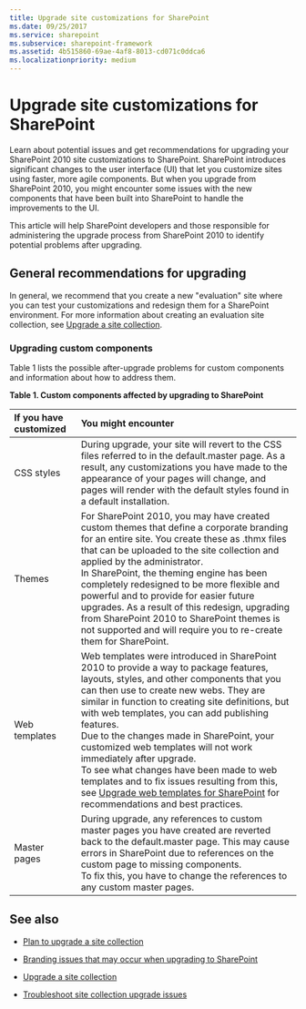 ```yaml
---
title: Upgrade site customizations for SharePoint
ms.date: 09/25/2017
ms.service: sharepoint
ms.subservice: sharepoint-framework
ms.assetid: 4b515860-69ae-4af8-8013-cd071c0ddca6
ms.localizationpriority: medium
---
```



# Upgrade site customizations for SharePoint
Learn about potential issues and get recommendations for upgrading your SharePoint 2010 site customizations to SharePoint.
SharePoint introduces significant changes to the user interface (UI) that let you customize sites using faster, more agile components. But when you upgrade from SharePoint 2010, you might encounter some issues with the new components that have been built into SharePoint to handle the improvements to the UI.
  
    
    

This article will help SharePoint developers and those responsible for administering the upgrade process from SharePoint 2010 to identify potential problems after upgrading.
## General recommendations for upgrading

In general, we recommend that you create a new "evaluation" site where you can test your customizations and redesign them for a SharePoint environment. For more information about creating an evaluation site collection, see  [Upgrade a site collection](https://office.microsoft.com/office365-sharepoint-online-enterprise-help/upgrade-a-site-collection-HA102865473.aspx?CTT=5&amp;origin=HA104034491).
  
    
    

### Upgrading custom components

Table 1 lists the possible after-upgrade problems for custom components and information about how to address them.
  
    
    

**Table 1. Custom components affected by upgrading to SharePoint**


|**If you have customized**|**You might encounter**|
|:-----|:-----|
|CSS styles  <br/> |During upgrade, your site will revert to the CSS files referred to in the default.master page. As a result, any customizations you have made to the appearance of your pages will change, and pages will render with the default styles found in a default installation.  <br/> |
|Themes  <br/> |For SharePoint 2010, you may have created custom themes that define a corporate branding for an entire site. You create these as .thmx files that can be uploaded to the site collection and applied by the administrator.  <br/> In SharePoint, the theming engine has been completely redesigned to be more flexible and powerful and to provide for easier future upgrades. As a result of this redesign, upgrading from SharePoint 2010 to SharePoint themes is not supported and will require you to re-create them for SharePoint.  <br/> |
|Web templates  <br/> |Web templates were introduced in SharePoint 2010 to provide a way to package features, layouts, styles, and other components that you can then use to create new webs. They are similar in function to creating site definitions, but with web templates, you can add publishing features.  <br/> Due to the changes made in SharePoint, your customized web templates will not work immediately after upgrade.  <br/> To see what changes have been made to web templates and to fix issues resulting from this, see  [Upgrade web templates for SharePoint](upgrade-web-templates-for-sharepoint.md) for recommendations and best practices. <br/> |
|Master pages  <br/> |During upgrade, any references to custom master pages you have created are reverted back to the default.master page. This may cause errors in SharePoint due to references on the custom page to missing components.  <br/> To fix this, you have to change the references to any custom master pages.  <br/> |
   

## See also
<a name="bk_addresources"> </a>


-  [Plan to upgrade a site collection](https://technet.microsoft.com/library/ff191199.aspx)
    
  
-  [Branding issues that may occur when upgrading to SharePoint](https://office.microsoft.com/office365-sharepoint-online-enterprise-help/branding-issues-that-may-occur-when-upgrading-to-sharepoint-HA104052656.aspx?CTT=5&amp;origin=HA104034491)
    
  
-  [Upgrade a site collection](https://office.microsoft.com/office365-sharepoint-online-enterprise-help/upgrade-a-site-collection-HA102865473.aspx?CTT=5&amp;origin=HA104034491)
    
  
-  [Troubleshoot site collection upgrade issues](https://office.microsoft.com/office365-sharepoint-online-enterprise-help/troubleshoot-site-collection-upgrade-issues-HA104037311.aspx?CTT=5&amp;origin=HA104034491)
    
  

